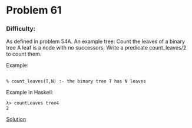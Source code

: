 # Problem 61
### Difficulty: 
As defined in problem 54A.
An example tree:
Count the leaves of a binary tree
A leaf is a node with no successors. Write a predicate count_leaves/2 to count them.

Example:

```

% count_leaves(T,N) :- the binary tree T has N leaves
```
Example in Haskell:

```
λ> countLeaves tree4
2
```
[Solution](https://wiki.haskell.org/99_questions/Solutions/61)
